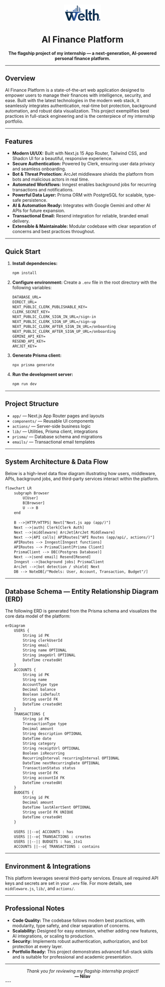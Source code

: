 <div align="center">
	<img src="public/logo.png" alt="AI Finance Platform Logo" width="120" />
	<h1>AI Finance Platform</h1>
	<p><strong>The flagship project of my internship &mdash; a next-generation, AI-powered personal finance platform.</strong></p>
</div>

---

## Overview

AI Finance Platform is a state-of-the-art web application designed to empower users to manage their finances with intelligence, security, and ease. Built with the latest technologies in the modern web stack, it seamlessly integrates authentication, real-time bot protection, background automation, and robust data visualization. This project exemplifies best practices in full-stack engineering and is the centerpiece of my internship portfolio.

---

## Features

- **Modern UI/UX:** Built with Next.js 15 App Router, Tailwind CSS, and Shadcn UI for a beautiful, responsive experience.
- **Secure Authentication:** Powered by Clerk, ensuring user data privacy and seamless onboarding.
- **Bot & Threat Protection:** ArcJet middleware shields the platform from bots and malicious actors in real time.
- **Automated Workflows:** Inngest enables background jobs for recurring transactions and notifications.
- **Powerful Data Layer:** Prisma ORM with PostgreSQL for scalable, type-safe persistence.
- **AI & Automation Ready:** Integrates with Google Gemini and other AI APIs for future expansion.
- **Transactional Email:** Resend integration for reliable, branded email delivery.
- **Extensible & Maintainable:** Modular codebase with clear separation of concerns and best practices throughout.

---

## Quick Start

1. **Install dependencies:**
   ```bash
   npm install
   ```
2. **Configure environment:**
   Create a `.env` file in the root directory with the following variables:
   ```
   DATABASE_URL=
   DIRECT_URL=
   NEXT_PUBLIC_CLERK_PUBLISHABLE_KEY=
   CLERK_SECRET_KEY=
   NEXT_PUBLIC_CLERK_SIGN_IN_URL=/sign-in
   NEXT_PUBLIC_CLERK_SIGN_UP_URL=/sign-up
   NEXT_PUBLIC_CLERK_AFTER_SIGN_IN_URL=/onboarding
   NEXT_PUBLIC_CLERK_AFTER_SIGN_UP_URL=/onboarding
   GEMINI_API_KEY=
   RESEND_API_KEY=
   ARCJET_KEY=
   ```
3. **Generate Prisma client:**
   ```bash
   npx prisma generate
   ```
4. **Run the development server:**
   ```bash
   npm run dev
   ```

---

## Project Structure

- `app/` &mdash; Next.js App Router pages and layouts
- `components/` &mdash; Reusable UI components
- `actions/` &mdash; Server-side business logic
- `lib/` &mdash; Utilities, Prisma client, integrations
- `prisma/` &mdash; Database schema and migrations
- `emails/` &mdash; Transactional email templates

---

## System Architecture & Data Flow

Below is a high-level data flow diagram illustrating how users, middleware, APIs, background jobs, and third-party services interact within the platform.

```mermaid
flowchart LR
	subgraph Browser
		U[User]
		B[Browser]
		U --> B
	end

	B -->|HTTP/HTTPS| Next["Next.js app (app/)"]
	Next -->|auth| Clerk[Clerk Auth]
	Next -->|middleware| ArcJet[ArcJet Middleware]
	Next -->|API calls| APIRoutes["API Routes (app/api/, actions/)"]
	APIRoutes --> Inngest[Inngest functions]
	APIRoutes --> PrismaClient[Prisma Client]
	PrismaClient --> DB[(Postgres Database)]
	Next -->|send email| Resend[Resend]
	Inngest -->|background jobs| PrismaClient
	ArcJet -->|bot detection / shield| Next
	DB --> NoteDB[/"Models: User, Account, Transaction, Budget"/]

```

---

## Database Schema — Entity Relationship Diagram (ERD)

The following ERD is generated from the Prisma schema and visualizes the core data model of the platform:

```mermaid
erDiagram
	USERS {
		String id PK
		String clerkUserId
		String email
		String name OPTIONAL
		String imageUrl OPTIONAL
		DateTime createdAt
	}
	ACCOUNTS {
		String id PK
		String name
		AccountType type
		Decimal balance
		Boolean isDefault
		String userId FK
		DateTime createdAt
	}
	TRANSACTIONS {
		String id PK
		TransactionType type
		Decimal amount
		String description OPTIONAL
		DateTime date
		String category
		String receiptUrl OPTIONAL
		Boolean isRecurring
		RecurringInterval recurringInterval OPTIONAL
		DateTime nextRecurringDate OPTIONAL
		TransactionStatus status
		String userId FK
		String accountId FK
		DateTime createdAt
	}
	BUDGETS {
		String id PK
		Decimal amount
		DateTime lastAlertSent OPTIONAL
		String userId FK UNIQUE
		DateTime createdAt
	}

	USERS ||--o{ ACCOUNTS : has
	USERS ||--o{ TRANSACTIONS : creates
	USERS ||--|| BUDGETS : has_1to1
	ACCOUNTS ||--o{ TRANSACTIONS : contains

```

---

## Environment & Integrations

This platform leverages several third-party services. Ensure all required API keys and secrets are set in your `.env` file. For more details, see `middleware.js`, `lib/`, and `actions/`.

---

## Professional Notes

- **Code Quality:** The codebase follows modern best practices, with modularity, type safety, and clear separation of concerns.
- **Scalability:** Designed for easy extension, whether adding new features, AI integrations, or scaling to production.
- **Security:** Implements robust authentication, authorization, and bot protection at every layer.
- **Portfolio Ready:** This project demonstrates advanced full-stack skills and is suitable for professional and academic presentation.

---

<div align="center">
	<em>Thank you for reviewing my flagship internship project!</em><br/>
	<strong>— Nilav</strong>
</div>
---
